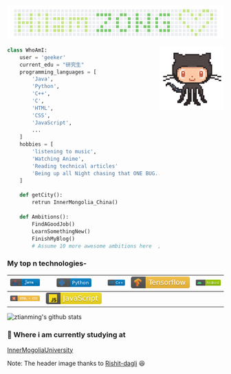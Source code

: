 <!---
Please consider starring the repo if you find this useful in any manner
or use it. It helps me a lot.
如果您觉得对您有用的话，请不要吝啬您手中的星星。
-->
<a href="https://github.com/ztianming"><img src="https://github.com/ztianming/ztianming/blob/master/images/header_image.png" width="900"></a>

<img align='right' src='https://github.com/ztianming/ztianming/blob/master/images/octocat-anime.gif' width='150"'>

```python
class WhoAmI:
    user = 'geeker'
    current_edu = "研究生"
    programming_languages = [
        'Java',
        'Python',
        'C++',
        'C',
        'HTML',
        'CSS',
        'JavaScript',
        ...
    ]
    hobbies = [
        'listening to music',
        'Watching Anime',
        'Reading technical articles'
        'Being up all Night chasing that ONE BUG...'
    ]

    def getCity():
        retrun InnerMongolia_China()

    def Ambitions():
        FindAGoodJob()
        LearnSomethingNew()
        FinishMyBlog()
        # Assume 10 more awesome ambitions here  ;)
```
### My top n technologies-

|![](https://github.com/ztianming/ztianming/blob/master/badges/java.png)|![](https://github.com/ztianming/ztianming/blob/master/badges/python.png)|![](https://github.com/ztianming/ztianming/blob/master/badges/c++.png)|![](https://github.com/ztianming/ztianming/blob/master/badges/tensorflow.svg) | ![](https://github.com/ztianming/ztianming/blob/master/badges/android.png) |
|---|---|---|---|---|
|![](https://github.com/ztianming/ztianming/blob/master/badges/html.png) | ![](https://github.com/ztianming/ztianming/blob/master/badges/javascript.svg)| | | |


![ztianming's github stats](https://github-readme-stats.vercel.app/api?username=ztianming&hide=[%22issues%22]&show_icons=true)

### 💼 Where i am currently studying at
[InnerMogoliaUniversity](https://www.imu.edu.cn/)

Note: The header image thanks to [Rishit-dagli](https://github.com/Rishit-dagli/) :laughing:
<!--
**ztianming/ztianming** is a ✨ _special_ ✨ repository because its `README.md` (this file) appears on your GitHub profile.
### Hi there 👋
Here are some ideas to get you started:

- 🔭 I’m currently working on ...
- 🌱 I’m currently learning ...
- 👯 I’m looking to collaborate on ...
- 🤔 I’m looking for help with ...
- 💬 Ask me about ...
- 📫 How to reach me: ...
- 😄 Pronouns: ...
- ⚡ Fun fact: ...
-->

